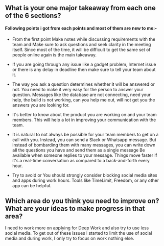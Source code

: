 ## What is your one major takeaway from each one of the 6 sections?

#### Following points i got from each points and most of them are new to me:-

* From the first point Make notes while discussing requirements with the team and Make sure to ask questions and seek clarity in the meeting itself. Since most of the time, it will be difficult to get the same set of people online again is the main takeaway.

* If you are going through any issue like a gadget problem, Internet issue or there is any delay in deadline then make sure to tell your team about it.

* The way you ask a question determines whether it will be answered or not. You need to make it very easy for the person to answer your question. Messages like the database are not connecting, need your help, the build is not working, can you help me out, will not get you the answers you are looking for.

* It's better to know about the product you are working on and your team members. This will help a lot in improving your communication with the team.

* It is natural to not always be possible for your team members to get on a call with you. Instead, you can send a Slack or Whatsapp message. But instead of bombarding them with many messages, you can write down all the questions you have and send them as a single message
Be available when someone replies to your message. Things move faster if it's a real-time conversation as compared to a back-and-forth every hour.

* Try to avoid or You should strongly consider blocking social media sites and apps during work hours. Tools like TimeLimit, Freedom, or any other app can be helpful. 


## Which area do you think you need to improve on? What are your ideas to make progress in that area?

 I need to work more on applying for Deep Work and also try to use less social media. To get out of these issues I started to limit the use of social media and during work, I only try to focus on work nothing else.
